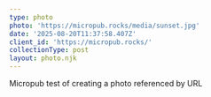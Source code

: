 ```yaml
---
type: photo
photo: 'https://micropub.rocks/media/sunset.jpg'
date: '2025-08-20T11:37:58.407Z'
client_id: 'https://micropub.rocks/'
collectionType: post
layout: photo.njk
---
```

Micropub test of creating a photo referenced by URL
